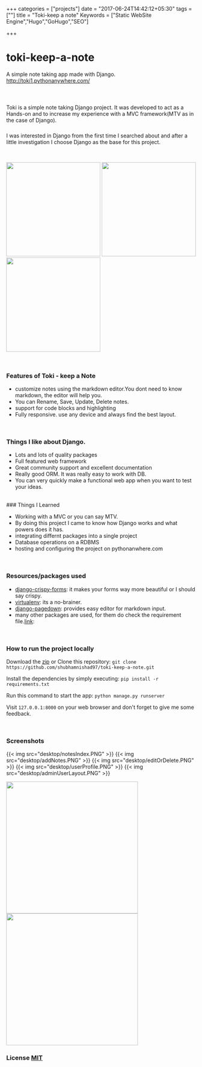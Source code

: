 +++
categories = ["projects"]
date = "2017-06-24T14:42:12+05:30"
tags = [""]
title = "Toki-keep a note"
Keywords = ["Static WebSite Engine","Hugo","GoHugo","SEO"]

+++
# toki-keep-a-note

A simple note taking app made with Django. http://toki1.pythonanywhere.com/
##### 

<br>

Toki is a simple note taking Django project. It was developed to act as a Hands-on and to increase my experience with a MVC framework(MTV as in the case of Django).

##### 

I was interested in Django from the first time I searched about and after a little investigation I choose Django as the base for this project.

<br>

<img class="amp-img" src="mobile/home.png" width="250">   <img class="amp-img" src="mobile/addNote.png" width="250">   <img  class="amp-img" src="mobile/notesIndex.png" width="250">

<br>

### Features of Toki - keep a Note
*   customize notes using the markdown editor.You dont need to know markdown, the editor will help you.
*   You can Rename, Save, Update, Delete notes.
*   support for code blocks and highlighting
*   Fully responsive. use any device and always find the best layout.


<br>

### Things I like about Django.
*   Lots and lots of quality packages
*   Full featured web framework
*   Great community support and excellent documentation
*   Really good ORM. It was really easy to work with DB.
*   You can very quickly make a functional web app when you want to test your ideas.


<br>
### Things I Learned

*   Working with a MVC or you can say MTV.
*   By doing this project I came to know how Django works and what powers does it has.
*   integrating differnt packages into a single project
*   Database operations on a RDBMS
*   hosting and configuring the project on pythonanwhere.com


<br>

### Resources/packages used
*   [django-crispy-forms](http://django-crispy-forms.readthedocs.io/en/latest/): it makes your forms way more beautiful or I should say crispy.
*   [virtualenv](https://virtualenv.pypa.io/en/stable/): its a no-brainer.
*   [django-pagedown](https://github.com/timmyomahony/django-pagedown): provides easy editor for markdown input.
*   many other packages are used, for them do check the requirement file.[link](https://github.com/shubhamnishad97/toki-keep-a-note/blob/master/requirements.txt): 


<br>

### How to run the project locally
Download the [zip](https://github.com/shubhamnishad97/toki-keep-a-note/archive/master.zip) or Clone this repository:
`git clone https://github.com/shubhamnishad97/toki-keep-a-note.git`

Install the dependencies by simply executing:
`pip install -r requirements.txt`

Run this command to start the app:
`python manage.py runserver`

Visit `127.0.0.1:8000` on your web browser and don't forget to give me some feedback.



<br>



### Screenshots
{{< img src="desktop/notesIndex.PNG" >}}
{{< img src="desktop/addNotes.PNG" >}}
{{< img src="desktop/editOrDelete.PNG" >}}
{{< img src="desktop/userProfile.PNG" >}}
{{< img src="desktop/adminUserLayout.PNG" >}}

<img src="desktop/signup.PNG" width="350">
<img src="desktop/login.PNG" width="350">

<br>

### License [MIT](https://github.com/shubhamnishad97/toki-keep-a-note/blob/master/LICENSE)
